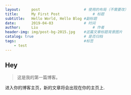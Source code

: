 ```yaml
---
layout:     post   				    # 使用的布局（不需要改）
title:      My First Post 				# 标题 
subtitle:   Hello World, Hello Blog #副标题
date:       2019-04-03 				# 时间
author:     Liu 						# 作者
header-img: img/post-bg-2015.jpg 	#这篇文章标题背景图片
catalog: true 						# 是否归档
tags:								#标签
    - test
---
```


## Hey
>这是我的第一篇博客。

进入你的博客主页，新的文章将会出现在你的主页上.
